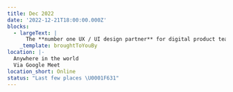 ```yaml
---
title: Dec 2022
date: '2022-12-21T18:00:00.000Z'
blocks:
  - largeText: |
      The **number one UX / UI design partner** for digital product teams
    _template: broughtToYouBy
location: |-
  Anywhere in the world
  Via Google Meet
location_short: Online
status: "Last few places \U0001F631"
---
```





